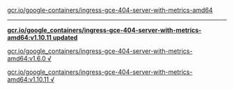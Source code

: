 [gcr.io/google-containers/ingress-gce-404-server-with-metrics-amd64](https://hub.docker.com/r/sqeven/ingress-gce-404-server-with-metrics-amd64/tags/) 

----
**[gcr.io/google_containers/ingress-gce-404-server-with-metrics-amd64:v1.10.11 updated](https://hub.docker.com/r/sqeven/ingress-gce-404-server-with-metrics-amd64/tags/)**

[gcr.io/google_containers/ingress-gce-404-server-with-metrics-amd64:v1.6.0 √](https://hub.docker.com/r/sqeven/ingress-gce-404-server-with-metrics-amd64/tags/)

[gcr.io/google_containers/ingress-gce-404-server-with-metrics-amd64:v1.10.11 √](https://hub.docker.com/r/sqeven/ingress-gce-404-server-with-metrics-amd64/tags/)

